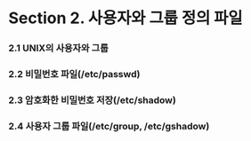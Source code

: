 # Section 2. 사용자와 그룹 정의 파일

### 2.1 UNIX의 사용자와 그룹

### 2.2 비밀번호 파일\(/etc/passwd\)

### 2.3 암호화한 비밀번호 저장\(/etc/shadow\)

### 2.4 사용자 그룹 파일\(/etc/group, /etc/gshadow\)



